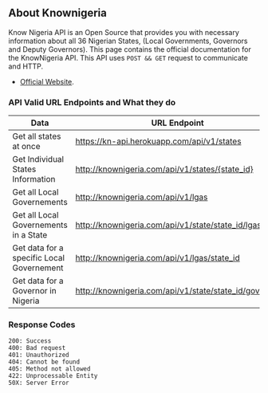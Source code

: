 
## About Knownigeria

Know Nigeria API is an Open Source that provides you with necessary information about all 36 Nigerian States, (Local Governments, Governors and Deputy Governors). This page contains the official documentation for the KnowNigeria API. This API uses `POST && GET` request to communicate and HTTP.

- [Official Website](http://knigeria.herokuapp.com).


### API Valid URL Endpoints and What they do
| Data        | URL Endpoint                                          |
|-------------|-------------------------------------------------------|
|  Get all states at once  | https://kn-api.herokuapp.com/api/v1/states  |
| Get Individual States Information | http://knownigeria.com/api/v1/states/{state_id} |
| Get  all Local Governements | http://knownigeria.com/api/v1/lgas |
|  Get all Local Governements in a State  | http://knownigeria.com/api/v1/state/state_id/lgas |
| Get data for a specific Local Governement | http://knownigeria.com/api/v1/lgas/state_id |
| Get data for a Governor in Nigeria | http://knownigeria.com/api/v1/state/state_id/governor  |


### Response Codes
```
200: Success
400: Bad request
401: Unauthorized
404: Cannot be found
405: Method not allowed
422: Unprocessable Entity 
50X: Server Error
```